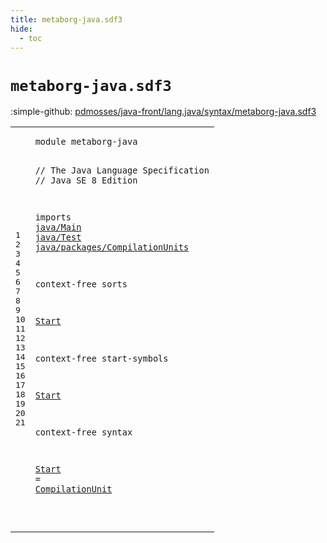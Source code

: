 ```yaml
---
title: metaborg-java.sdf3
hide:
  - toc
---
```


# `metaborg-java.sdf3`

:simple-github: [pdmosses/java-front/lang.java/syntax/metaborg-java.sdf3]

[pdmosses/java-front/lang.java/syntax/metaborg-java.sdf3]: https://github.com/pdmosses/java-front/blob/master/lang.java/syntax/metaborg-java.sdf3 "The source file on GitHub"

<div class="sdf3"><table class="highlighttable"><tbody><tr><td class="linenos"><div class="linenodiv"><pre><span></span>1
2
3
4
5
6
7
8
9
10
11
12
13
14
15
16
17
18
19
20
21
</pre></div></td>
<td class="code"><pre><code><span class="keyword">module</span> <span id="metaborg-java_7_20" title="Not referenced locally, nor via imports">metaborg-java</span>

<span class="layout">// The Java Language Specification</span>
<span class="layout">// Java SE 8 Edition</span>

<span class="keyword">imports</span>
  <a href="../java/Main.sdf3#java/Main_7_16" id="java/Main_89_98" title="Defined at ../java/Main.sdf3 line 1">java/Main</a>
  <a href="../java/Test.sdf3#java/Test_7_16" id="java/Test_101_110" title="Defined at ../java/Test.sdf3 line 1">java/Test</a>
  <a href="../java/packages/CompilationUnits.sdf3#java/packages/CompilationUnits_7_37" id="java/packages/CompilationUnits_113_143" title="Defined at ../java/packages/CompilationUnits.sdf3 line 1">java/packages/CompilationUnits</a>

<span class="keyword">context-free sorts</span>

  <a href="#Start_204_209" id="Start_167_172" title="Referenced at line 17">Start</a>

<span class="keyword">context-free start-symbols</span>

  <a href="#Start_167_172" id="Start_204_209" title="Defined at line 13, 21">Start</a>

<span class="keyword">context-free syntax</span>

  <a href="#Start_204_209" id="Start_234_239" title="Referenced at line 17">Start</a> = <a href="../java/packages/CompilationUnits.sdf3#CompilationUnit_202_217" id="CompilationUnit_242_257" title="Defined at ../java/packages/CompilationUnits.sdf3 line 12, 17">CompilationUnit</a>

</code></pre></td></tr></tbody></table></div>
